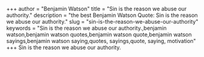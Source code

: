 +++
author = "Benjamin Watson"
title = "Sin is the reason we abuse our authority."
description = "the best Benjamin Watson Quote: Sin is the reason we abuse our authority."
slug = "sin-is-the-reason-we-abuse-our-authority"
keywords = "Sin is the reason we abuse our authority.,benjamin watson,benjamin watson quotes,benjamin watson quote,benjamin watson sayings,benjamin watson saying,quotes, sayings,quote, saying, motivation"
+++
Sin is the reason we abuse our authority.
